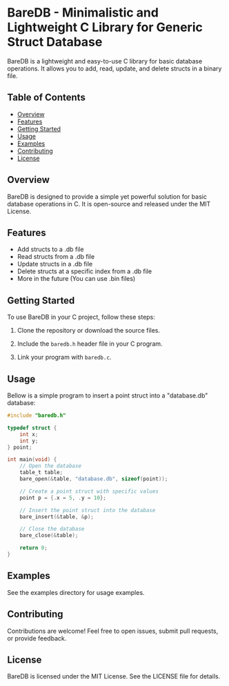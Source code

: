 # BareDB - Minimalistic and Lightweight C Library for Generic Struct Database

BareDB is a lightweight and easy-to-use C library for basic database operations. It allows you to add, read, update, and delete structs in a binary file.

## Table of Contents

- [Overview](#overview)
- [Features](#features)
- [Getting Started](#getting-started)
- [Usage](#usage)
- [Examples](#examples)
- [Contributing](#contributing)
- [License](#license)

## Overview

BareDB is designed to provide a simple yet powerful solution for basic database operations in C. It is open-source and released under the MIT License.

## Features

- Add structs to a .db file
- Read structs from a .db file
- Update structs in a .db file
- Delete structs at a specific index from a .db file
- More in the future
(You can use .bin files)

## Getting Started

To use BareDB in your C project, follow these steps:

1. Clone the repository or download the source files.

2. Include the `baredb.h` header file in your C program.

3. Link your program with `baredb.c`.

## Usage

Bellow is a simple program to insert a point struct into a "database.db" database:

```c
#include "baredb.h"

typedef struct {
    int x;
    int y;
} point;

int main(void) {
    // Open the database
    table_t table;
    bare_open(&table, "database.db", sizeof(point));

    // Create a point struct with specific values
    point p = {.x = 5, .y = 10};

    // Insert the point struct into the database
    bare_insert(&table, &p);

    // Close the database
    bare_close(&table);

    return 0;
}
```

## Examples

See the examples directory for usage examples.

## Contributing

Contributions are welcome! Feel free to open issues, submit pull requests, or provide feedback.

## License

BareDB is licensed under the MIT License. See the LICENSE file for details.